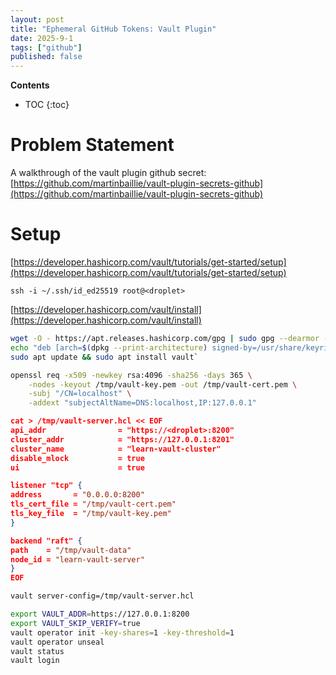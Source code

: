 ```yaml
---
layout: post
title: "Ephemeral GitHub Tokens: Vault Plugin"
date: 2025-9-1
tags: ["github"]
published: false
---
```


**Contents**
* TOC
{:toc}

# Problem Statement
A walkthrough of the vault plugin github secret: [https://github.com/martinbaillie/vault-plugin-secrets-github](https://github.com/martinbaillie/vault-plugin-secrets-github)

# Setup
[https://developer.hashicorp.com/vault/tutorials/get-started/setup](https://developer.hashicorp.com/vault/tutorials/get-started/setup)

`ssh -i ~/.ssh/id_ed25519 root@<droplet>`

[https://developer.hashicorp.com/vault/install](https://developer.hashicorp.com/vault/install)

```bash
wget -O - https://apt.releases.hashicorp.com/gpg | sudo gpg --dearmor -o /usr/share/keyrings/hashicorp-archive-keyring.gpg
echo "deb [arch=$(dpkg --print-architecture) signed-by=/usr/share/keyrings/hashicorp-archive-keyring.gpg] https://apt.releases.hashicorp.com $(grep -oP '(?<=UBUNTU_CODENAME=).*' /etc/os-release || lsb_release -cs) main" | sudo tee /etc/apt/sources.list.d/hashicorp.list
sudo apt update && sudo apt install vault`
```

```bash
openssl req -x509 -newkey rsa:4096 -sha256 -days 365 \
    -nodes -keyout /tmp/vault-key.pem -out /tmp/vault-cert.pem \
    -subj "/CN=localhost" \
    -addext "subjectAltName=DNS:localhost,IP:127.0.0.1"
```

```json
cat > /tmp/vault-server.hcl << EOF
api_addr                = "https://<droplet>:8200"
cluster_addr            = "https://127.0.0.1:8201"
cluster_name            = "learn-vault-cluster"
disable_mlock           = true
ui                      = true

listener "tcp" {
address       = "0.0.0.0:8200"
tls_cert_file = "/tmp/vault-cert.pem"
tls_key_file  = "/tmp/vault-key.pem"
}

backend "raft" {
path    = "/tmp/vault-data"
node_id = "learn-vault-server"
}
EOF
```

```bash
vault server-config=/tmp/vault-server.hcl

export VAULT_ADDR=https://127.0.0.1:8200
export VAULT_SKIP_VERIFY=true
vault operator init -key-shares=1 -key-threshold=1
vault operator unseal
vault status
vault login
```